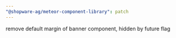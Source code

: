 ```yaml
---
"@shopware-ag/meteor-component-library": patch
---
```


remove default margin of banner component, hidden by future flag
